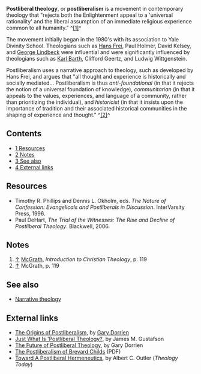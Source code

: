 **Postliberal theology**, or **postliberalism** is a movement in
contemporary theology that "rejects both the Enlightenment appeal
to a 'universal rationality' and the liberal assumption of an
immediate religious experience common to all humanity."
^[[1]](#note-0)^

The movement initially began in the 1980's with its association to
Yale Divinity School. Theologians such as
[Hans Frei](Hans_Frei "Hans Frei"), Paul Holmer, David Kelsey, and
[George Lindbeck](George_Lindbeck "George Lindbeck") were
influential and were significantly influenced by theologians such
as [Karl Barth](Karl_Barth "Karl Barth"), Clifford Geertz, and
Ludwig Wittgenstein.

Postliberalism uses a narrative approach to theology, such as
developed by Hans Frei, and argues that "all thought and experience
is historically and socially mediated... Postliberalism is thus
*anti-foundational* (in that it rejects the notion of a universal
foundation of knowledge), *communitarian* (in that it appeals to
the values, experiences, and language of a community, rather than
prioritizing the individual), and *historicist* (in that it insists
upon the importance of tradition and their associated historical
communities in the shaping of experience and thought."
^[[2]](#note-1)^


## Contents

-   [1 Resources](#Resources)
-   [2 Notes](#Notes)
-   [3 See also](#See_also)
-   [4 External links](#External_links)

## Resources

-   Timothy R. Phillips and Dennis L. Okholm, eds.
    *The Nature of Confession: Evangelicals and Postliberals in Discussion*.
    InterVarsity Press, 1996.
-   Paul DeHart,
    *The Trial of the Witnesses: The Rise and Decline of Postliberal Theology*.
    Blackwell, 2006.

## Notes

1.  [↑](#ref-0) [McGrath](Alister_McGrath "Alister McGrath"),
    *Introduction to Christian Theology*, p. 119
2.  [↑](#ref-1) McGrath, p. 119

## See also

-   [Narrative theology](Narrative_theology "Narrative theology")

## External links

-   [The Origins of Postliberalism](http://www.religion-online.org/showarticle.asp?title=2116),
    by [Gary Dorrien](Gary_Dorrien "Gary Dorrien")
-   [Just What Is 'Postliberal Theology?](http://www.religion-online.org/showarticle.asp?title=534),
    by James M. Gustafson
-   [The Future of Postliberal Theology](http://www.religion-online.org/showarticle.asp?title=2115),
    by Gary Dorrien
-   [The Postliberalism of Brevard Childs](http://gaweb.biz/jacksons/TPBC.pdf)
    (PDF)
-   [Toward A Postliberal Hermeneutics](http://theologytoday.ptsem.edu/oct1985/v42-3-article1.htm),
    by Albert C. Outler (*Theology Today*)



